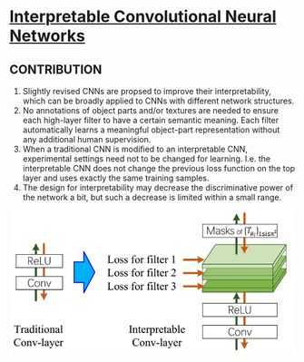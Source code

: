 # [Interpretable Convolutional Neural Networks](https://arxiv.org/abs/1710.00935)

## CONTRIBUTION
1. Slightly revised CNNs are propsed to improve their interpretability, which can be broadly applied to CNNs with different network structures.
2. No annotations of object parts and/or textures are needed to ensure each high-layer filter to have a certain semantic meaning. Each filter automatically learns a meaningful object-part representation without any additional human supervision.
3. When a traditional CNN is modified to an interpretable CNN, experimental settings need not to be changed for learning. I.e. the interpretable CNN does not change the previous loss function on the top layer and uses exactly the same training samples.
4. The design for interpretability may decrease the discriminative power of the network a bit, but such a decrease is limited within a small range.


![](https://raw.githubusercontent.com/joshua19881228/my_blogs/master/Computer_Vision/Reading_Note/figures/Reading_Note_20171012_interpretableCNN.png)
